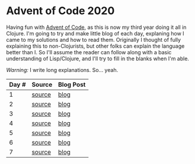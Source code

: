 # Advent of Code 2020

Having fun with [Advent of Code](https://adventofcode.com/), as this is now my third year doing it all in Clojure.
I'm going to try and make little blog of each day, explaning how I came to my solutions and how to read them.
Originally I thought of fully explaining this to non-Clojurists, but other folks can explain the language better
than I.  So I'll assume the reader can follow along with a basic understanding of Lisp/Clojure, and I'll try to
fill in the blanks when I'm able.

_Warning:_ I write long explanations. So... yeah.

| Day # | Source | Blog Post |
| ----- | ------ | --------- |
| 1     | [source](src/advent_2020_clojure/day01.clj) | [blog](docs/day01.md) |
| 2     | [source](src/advent_2020_clojure/day02.clj) | [blog](docs/day02.md) |
| 3     | [source](src/advent_2020_clojure/day03.clj) | [blog](docs/day03.md) |
| 4     | [source](src/advent_2020_clojure/day04.clj) | [blog](docs/day04.md) |
| 5     | [source](src/advent_2020_clojure/day05.clj) | [blog](docs/day05.md) |
| 6     | [source](src/advent_2020_clojure/day06.clj) | [blog](docs/day06.md) |
| 7     | [source](src/advent_2020_clojure/day07.clj) | [blog](docs/day07.md) |
